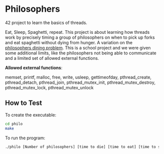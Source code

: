 # Philosophers
42 project to learn the basics of threads.

Eat, Sleep, Spaghetti, repeat. This project is about learning how threads work by precisely timing a group of philosophers on when to pick up forks and eat spaghetti without dying from hunger.
A variation on the [philosophers dining problem](https://en.wikipedia.org/wiki/Dining_philosophers_problem). This is a school project and we were given some additional limits, like the philosophers not being able to communicate and a limited set of allowed external functions.


 
**Allowed external functions**:

 memset, printf, malloc, free, write,
usleep, gettimeofday, pthread_create,
pthread_detach, pthread_join, pthread_mutex_init,
pthread_mutex_destroy, pthread_mutex_lock,
pthread_mutex_unlock


## How to Test
To create the executable:
```sh
cd philo
make
```
To run the program:
```sh
./philo [Number of philosophers] [time to die] [time to eat] [time to sleep] Optional: [Number of times each philosopher must eat]
```

